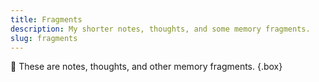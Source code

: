 ```yaml
---
title: Fragments
description: My shorter notes, thoughts, and some memory fragments.
slug: fragments
---
```


💠 These are notes, thoughts, and other memory fragments.
{.box}
